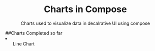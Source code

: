 <h1 align = "center">Charts in Compose</h1>
<p align = "center">Charts used to visualize data in decalrative UI using compose</p>
##Charts Completed so far
<li>
<ul>Line Chart</ul>
</li>